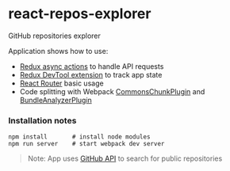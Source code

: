 # react-repos-explorer
GitHub repositories explorer

Application shows how to use:
* [Redux async actions](http://redux.js.org/docs/advanced/AsyncActions.html) to handle API requests
* [Redux DevTool extension](https://github.com/zalmoxisus/redux-devtools-extension) to track app state
* [React Router](https://reacttraining.com/react-router/web/guides/quick-start) basic usage
* Code splitting with Webpack [CommonsChunkPlugin](https://webpack.js.org/guides/code-splitting-libraries/) 
and [BundleAnalyzerPlugin](https://www.npmjs.com/package/webpack-bundle-analyzer)

### Installation notes
```
npm install       # install node modules
npm run server    # start webpack dev server
```

> Note: App uses [GitHub API](https://developer.github.com/v3/) to search for public repositories
